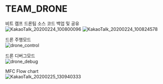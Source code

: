 # TEAM_DRONE
비트 캠프 드론팀 소스 코드 백업 및 공유 \
![KakaoTalk_20200224_100800096](https://user-images.githubusercontent.com/45223302/75125544-fa556500-56f8-11ea-90cd-dabd6dee555f.jpg)
![KakaoTalk_20200224_100824578](https://user-images.githubusercontent.com/45223302/75125546-fcb7bf00-56f8-11ea-8d4c-10c242c6dd62.jpg)

드론 주행모드 \
![drone_control](https://user-images.githubusercontent.com/45223302/75125552-fe818280-56f8-11ea-9e5a-04d7ac53f9c2.jpg)

드론 디버그모드 \
![drone_debug](https://user-images.githubusercontent.com/45223302/75125555-ffb2af80-56f8-11ea-9a38-35fbc1b6c463.jpg)

MFC Flow chart \
![KakaoTalk_20200225_130940333](https://user-images.githubusercontent.com/45223302/75214220-25f74e80-57d0-11ea-8af9-6f434d384400.jpg)
